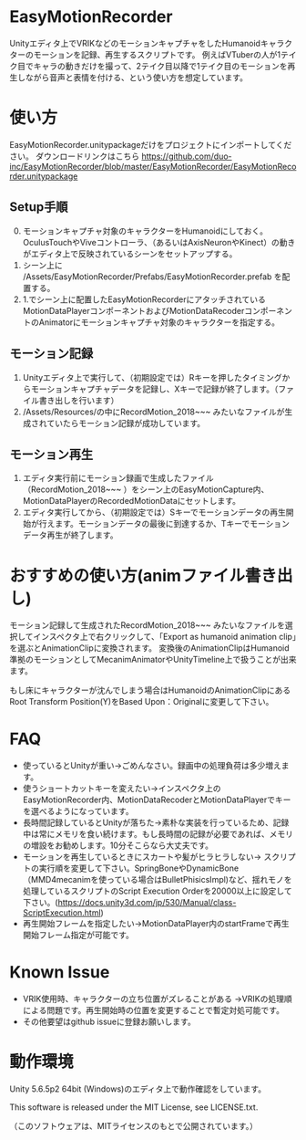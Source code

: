 # EasyMotionRecorder
Unityエディタ上でVRIKなどのモーションキャプチャをしたHumanoidキャラクターのモーションを記録、再生するスクリプトです。
例えばVTuberの人が1テイク目でキャラの動きだけを撮って、2テイク目以降で1テイク目のモーションを再生しながら音声と表情を付ける、という使い方を想定しています。


# 使い方
EasyMotionRecorder.unitypackageだけをプロジェクトにインポートしてください。
ダウンロードリンクはこちら
https://github.com/duo-inc/EasyMotionRecorder/blob/master/EasyMotionRecorder/EasyMotionRecorder.unitypackage

## Setup手順
0. モーションキャプチャ対象のキャラクターをHumanoidにしておく。OculusTouchやViveコントローラ、（あるいはAxisNeuronやKinect）の動きがエディタ上で反映されているシーンをセットアップする。
1. シーン上に /Assets/EasyMotionRecorder/Prefabs/EasyMotionRecorder.prefab を配置する。
2. 1.でシーン上に配置したEasyMotionRecorderにアタッチされているMotionDataPlayerコンポーネントおよびMotionDataRecoderコンポーネントのAnimatorにモーションキャプチャ対象のキャラクターを指定する。

## モーション記録
1. Unityエディタ上で実行して、（初期設定では）Rキーを押したタイミングからモーションキャプチャデータを記録し、Xキーで記録が終了します。（ファイル書き出しを行います）
2. /Assets/Resources/の中にRecordMotion_2018~~~ みたいなファイルが生成されていたらモーション記録が成功しています。

## モーション再生
1. エディタ実行前にモーション録画で生成したファイル（RecordMotion_2018~~~ ）をシーン上のEasyMotionCapture内、MotionDataPlayerのRecordedMotionDataにセットします。
2. エディタ実行してから、（初期設定では）Sキーでモーションデータの再生開始が行えます。モーションデータの最後に到達するか、Tキーでモーションデータ再生が終了します。

# おすすめの使い方(animファイル書き出し)
モーション記録して生成されたRecordMotion_2018~~~ みたいなファイルを選択してインスペクタ上で右クリックして、「Export as humanoid animation clip」を選ぶとAnimationClipに変換されます。
変換後のAnimationClipはHumanoid準拠のモーションとしてMecanimAnimatorやUnityTimeline上で扱うことが出来ます。

もし床にキャラクターが沈んでしまう場合はHumanoidのAnimationClipにあるRoot Transform Position(Y)をBased Upon：Originalに変更して下さい。

# FAQ
- 使っているとUnityが重い→ごめんなさい。録画中の処理負荷は多少増えます。
- 使うショートカットキーを変えたい→インスペクタ上のEasyMotionRecorder内、MotionDataRecoderとMotionDataPlayerでキーを選べるようになっています。
- 長時間記録しているとUnityが落ちた→素朴な実装を行っているため、記録中は常にメモリを食い続けます。もし長時間の記録が必要であれば、メモリの増設をお勧めします。10分そこらなら大丈夫です。
- モーションを再生しているときにスカートや髪がヒラヒラしない→ スクリプトの実行順を変更して下さい。SpringBoneやDynamicBone（MMD4mecanimを使っている場合はBulletPhisicsImpl)など、揺れモノを処理しているスクリプトのScript Execution Orderを20000以上に設定して下さい。(https://docs.unity3d.com/jp/530/Manual/class-ScriptExecution.html)
- 再生開始フレームを指定したい→MotionDataPlayer内のstartFrameで再生開始フレーム指定が可能です。

# Known Issue
- VRIK使用時、キャラクターの立ち位置がズレることがある →VRIKの処理順による問題です。再生開始時の位置を変更することで暫定対処可能です。
- その他要望はgithub issueに登録お願いします。

# 動作環境
Unity 5.6.5p2 64bit (Windows)のエディタ上で動作確認をしています。


This software is released under the MIT License, see LICENSE.txt.

（このソフトウェアは、MITライセンスのもとで公開されています。）

